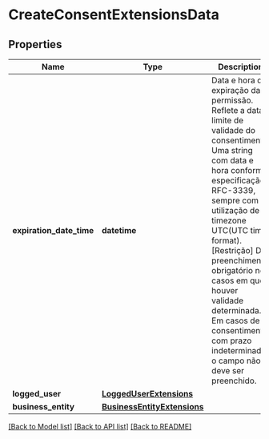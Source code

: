 # CreateConsentExtensionsData

## Properties
Name | Type | Description | Notes
------------ | ------------- | ------------- | -------------
**expiration_date_time** | **datetime** | Data e hora de expiração da permissão. Reflete a data limite de validade do consentimento. Uma string com data e hora conforme especificação RFC-3339, sempre com a utilização de timezone UTC(UTC time format).  [Restrição] De preenchimento obrigatório nos casos em que houver validade determinada.  Em casos de consentimento com prazo indeterminada o campo não deve ser preenchido.  | [optional] 
**logged_user** | [**LoggedUserExtensions**](LoggedUserExtensions.md) |  | 
**business_entity** | [**BusinessEntityExtensions**](BusinessEntityExtensions.md) |  | [optional] 

[[Back to Model list]](../README.md#documentation-for-models) [[Back to API list]](../README.md#documentation-for-api-endpoints) [[Back to README]](../README.md)

